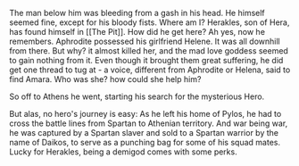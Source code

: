 The man below him was bleeding from a gash in his head.
He himself seemed fine, except for his bloody fists.
Where am I? 
Herakles, son of Hera, has found himself in [[The Pit]].
How did he get here? 
Ah yes, now he remembers.
Aphrodite possessed his girlfriend Helene. It was all downhill from there.
But why? it almost killed her, and the mad love goddess seemed to gain nothing from it.
Even though it brought them great suffering, he did get one thread to tug at - a voice, different from Aphrodite or Helena, said to find Amara. 
Who was she? how could she help him?

So off to Athens he went, starting his search for the mysterious Hero.

But alas, no hero's journey is easy: 
As he left his home of Pylos, he had to cross the battle lines from Spartan to Athenian territory.
And war being war, he was captured by a Spartan slaver and sold to a Spartan warrior by the name of Daikos, to serve as a punching bag for some of his squad mates.
Lucky for Herakles, being a demigod comes with some perks.
